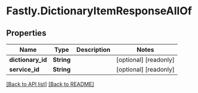 # Fastly.DictionaryItemResponseAllOf

## Properties

Name | Type | Description | Notes
------------ | ------------- | ------------- | -------------
**dictionary_id** | **String** |  | [optional] [readonly] 
**service_id** | **String** |  | [optional] [readonly] 


[[Back to API list]](../../README.md#endpoints) [[Back to README]](../../README.md)
